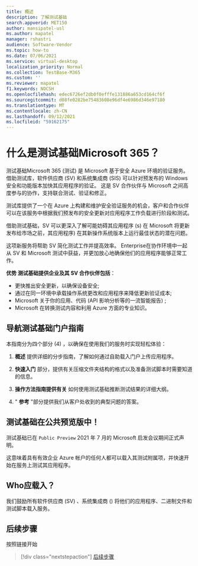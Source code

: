 ```yaml
---
title: 概述
description: 了解测试基础
search.appverid: MET150
author: mansipatel-usl
ms.author: mapatel
manager: rshastri
audience: Software-Vendor
ms.topic: how-to
ms.date: 07/06/2021
ms.service: virtual-desktop
localization_priority: Normal
ms.collection: TestBase-M365
ms.custom: ''
ms.reviewer: mapatel
f1.keywords: NOCSH
ms.openlocfilehash: edec6726ef2db0f0efffe131886a653cd164cf6f
ms.sourcegitcommit: d08fe0282be75483608e96df4e6986d346e97180
ms.translationtype: MT
ms.contentlocale: zh-CN
ms.lasthandoff: 09/12/2021
ms.locfileid: "59162175"
---
```

# <a name="what-is-test-base-for-microsoft-365"></a>什么是测试基础Microsoft 365？

测试基础Microsoft 365 (测试) 是 Microsoft 基于安全 Azure 环境的验证服务。
借助测试库，软件供应商 (SV) 和系统集成商 (SIS) 可以针对预发布的 Windows 安全和功能版本加快其应用程序的验证。 这是 SV 合作伙伴与 Microsoft 之间高度参与的协作，支持联合测试、验证和修正。

测试库提供了一个在 Azure 上构建和维护安全验证服务的机会，客户和合作伙伴可以在该服务中根据我们预发布的安全更新对应用程序工作负载进行阶段和测试。

借助测试基础，SV 可以更深入了解可能妨碍其应用程序 (s) 在 Microsoft 将更新发布给市场之前，其应用程序) 在其新操作系统版本上运行最佳状态的潜在问题。

这项新服务将帮助 SV 简化测试工作并提高效率。 Enterprise在协作环境中一起从 SV 和 Microsoft 测试中获益，并更加放心地确保他们的应用程序能够正常工作。

**优势 测试基础提供企业及其 SV 合作伙伴包括**：

- 更快推出安全更新，以确保设备安全;
- 通过在同一环境中承载操作系统更改和应用程序来降低更新验证成本;
- Microsoft 关于你的应用、代码 (API 影响分析等的一流智能报告) ;
- Microsoft 在转换测试内容和利用 Azure 方面的专业知识。

## <a name="guide-to-navigating-the-test-base-portal"></a>导航测试基础门户指南

本指南分为四个部分 (4) ，以确保在使用我们的服务时实现轻松体验：

1. **概述** 提供详细的分步指南，了解如何通过自助载入门户上传应用程序。

2. **快速入门** 部分，提供有关压缩文件夹结构的格式以及准备测试脚本时需要知道的信息。

3. **操作方法指南提供有关** 如何使用测试基础推断测试结果的详细大纲。

4. " **参考** "部分提供我们从客户处收到的典型问题的答案。

## <a name="test-base-is-in-public-preview"></a>测试基础在公共预览版中！

测试基础已在 `Public Preview` 2021 年 7 月的 Microsoft 启发会议期间正式声明。

这意味着具有有效企业 Azure 帐户的任何人都可以载入其测试附属项，并快速开始在服务上测试其应用程序。

## <a name="who-should-onboard"></a>Who应载入？

我们鼓励所有软件供应商 (SV) 、系统集成商 () 将他们的应用程序、二进制文件和测试脚本载入服务。

## <a name="next-steps"></a>后续步骤

按照链接开始
> [!div class="nextstepaction"]
> [后续步骤](createaccount.md)
